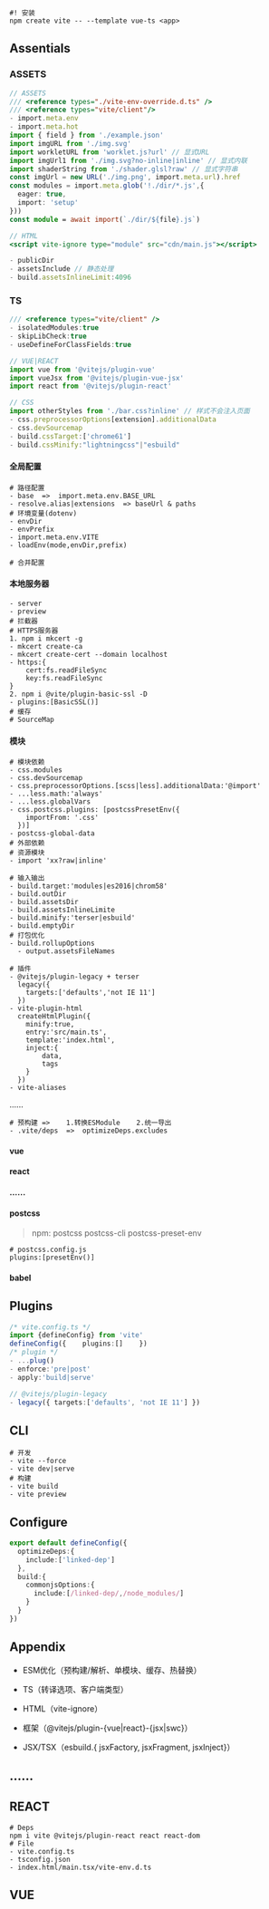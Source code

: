 

```shell
#! 安装
npm create vite -- --template vue-ts <app>
```

## Assentials

### ASSETS

```ts
// ASSETS
/// <reference types="./vite-env-override.d.ts" />
/// <reference types="vite/client"/>
- import.meta.env
- import.meta.hot
import { field } from './example.json'
import imgURL from './img.svg'
import workletURL from 'worklet.js?url' // 显式URL
import imgUrl1 from './img.svg?no-inline|inline' // 显式内联
import shaderString from './shader.glsl?raw' // 显式字符串
const imgUrl = new URL('./img.png', import.meta.url).href
const modules = import.meta.glob('!./dir/*.js',{ 
  eager: true,
  import: 'setup'
}))
const module = await import(`./dir/${file}.js`)
```

```jsx
// HTML
<script vite-ignore type="module" src="cdn/main.js"></script>
```

```ts
- publicDir
- assetsInclude // 静态处理
- build.assetsInlineLimit:4096
```

### TS

```ts
/// <reference types="vite/client" />
- isolatedModules:true
- skipLibCheck:true
- useDefineForClassFields:true
```

```ts
// VUE|REACT
import vue from '@vitejs/plugin-vue'
import vueJsx from '@vitejs/plugin-vue-jsx'
import react from '@vitejs/plugin-react'
```

```jsx
// CSS
import otherStyles from './bar.css?inline' // 样式不会注入页面
- css.preprocessorOptions[extension].additionalData
- css.devSourcemap
- build.cssTarget:['chrome61']
- build.cssMinify:"lightningcss"|"esbuild"
```

#### 全局配置

```shell
# 路径配置
- base  =>  import.meta.env.BASE_URL
- resolve.alias|extensions  => baseUrl & paths
# 环境变量(dotenv)
- envDir
- envPrefix
- import.meta.env.VITE
- loadEnv(mode,envDir,prefix)
```

```shell
# 合并配置
```

#### 本地服务器

```shell
- server
- preview
# 拦截器
# HTTPS服务器
1. npm i mkcert -g
- mkcert create-ca
- mkcert create-cert --domain localhost
- https:{
	cert:fs.readFileSync
	key:fs.readFileSync
}
2. npm i @vite/plugin-basic-ssl -D
- plugins:[BasicSSL()]
# 缓存
# SourceMap
```

#### 模块

```shell
# 模块依赖
- css.modules
- css.devSourcemap
- css.preprocessorOptions.[scss|less].additionalData:'@import'
- ...less.math:'always'
- ...less.globalVars
- css.postcss.plugins: [postcssPresetEnv({
	importFrom: '.css'
  })]
- postcss-global-data
# 外部依赖
# 资源模块
- import 'xx?raw|inline'
```

```shell
# 输入输出
- build.target:'modules|es2016|chrom58'
- build.outDir
- build.assetsDir
- build.assetsInlineLimite
- build.minify:'terser|esbuild'
- build.emptyDir
# 打包优化
- build.rollupOptions
  - output.assetsFileNames
```

```shell
# 插件
- @vitejs/plugin-legacy + terser
  legacy({
  	targets:['defaults','not IE 11']
  })
- vite-plugin-html
  createHtmlPlugin({
  	minify:true,
  	entry:'src/main.ts',
  	template:'index.html',
  	inject:{
  		data,
  		tags
  	}
  })
- vite-aliases
```

......

```shell
# 预构建 =>	1.转换ESModule	2.统一导出
- .vite/deps  =>  optimizeDeps.excludes
```

#### vue

#### react

#### ......

#### postcss

> npm: postcss  postcss-cli  postcss-preset-env

```shell
# postcss.config.js
plugins:[presetEnv()]
```

#### babel

## Plugins

```ts
/* vite.config.ts */
import {defineConfig} from 'vite'
defineConfig({    plugins:[]	})
/* plugin */
- ...plug()
- enforce:'pre|post'
- apply:'build|serve'
```

```ts
// @vitejs/plugin-legacy
- legacy({ targets:['defaults', 'not IE 11'] })
```

## CLI

```shell
# 开发
- vite --force
- vite dev|serve
# 构建
- vite build
- vite preview
```

## Configure

```ts
export default defineConfig({
  optimizeDeps:{
    include:['linked-dep']
  },
  build:{
    commonjsOptions:{
      include:[/linked-dep/,/node_modules/]
    }
  }
})
```

## Appendix

- ESM优化（预构建/解析、单模块、缓存、热替换）

- TS（转译选项、客户端类型）

- HTML（vite-ignore）

- 框架（@vitejs/plugin-{vue|react}-{jsx|swc}）

- JSX/TSX（esbuild.{ jsxFactory, jsxFragment, jsxInject}）


## ......

## REACT

```shell
# Deps
npm i vite @vitejs/plugin-react	react react-dom
# File
- vite.config.ts
- tsconfig.json
- index.html/main.tsx/vite-env.d.ts
```

## VUE